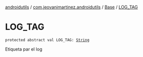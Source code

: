 [androidutils](../../index.md) / [com.jeovanimartinez.androidutils](../index.md) / [Base](index.md) / [LOG_TAG](./-l-o-g_-t-a-g.md)

# LOG_TAG

`protected abstract val LOG_TAG: `[`String`](https://kotlinlang.org/api/latest/jvm/stdlib/kotlin/-string/index.html)

Etiqueta par el log

